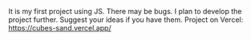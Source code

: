 It is my first project using JS. There may be bugs. I plan to develop the project further. Suggest your ideas if you have them. Project on Vercel: https://cubes-sand.vercel.app/
